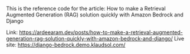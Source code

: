 This is the reference code for the article: How to make a Retrieval Augmented Generation (RAG) solution quickly with Amazon Bedrock and Django

Link: https://ardeearam.dev/posts/how-to-make-a-retrieval-augmented-generation-rag-solution-quickly-with-amazon-bedrock-and-django/
Live site: https://django-bedrock.demo.klaudsol.com/

